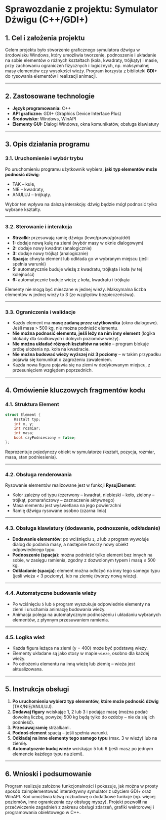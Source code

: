 # Sprawozdanie z projektu: Symulator Dźwigu (C++/GDI+)

## 1. Cel i założenia projektu

Celem projektu było stworzenie graficznego symulatora dźwigu w środowisku Windows, który umożliwia tworzenie, podnoszenie i układanie na sobie elementów o różnych kształtach (koła, kwadraty, trójkąty) i masie, przy zachowaniu ograniczeń fizycznych i logicznych, np. maksymalnej masy elementów czy wysokości wieży. Program korzysta z biblioteki **GDI+** do rysowania elementów i realizacji animacji.

---

## 2. Zastosowane technologie

- **Język programowania:** C++
- **API graficzne:** GDI+ (Graphics Device Interface Plus)
- **Środowisko:** Windows, WinAPI
- **Elementy GUI:** Dialogi Windows, okna komunikatów, obsługa klawiatury

---

## 3. Opis działania programu

### 3.1. Uruchomienie i wybór trybu

Po uruchomieniu programu użytkownik wybiera, **jaki typ elementów może podnosić dźwig**:

- TAK – kule,
- NIE – kwadraty,
- ANULUJ – trójkąty.

Wybór ten wpływa na dalszą interakcję: dźwig będzie mógł podnosić tylko wybrane kształty.

---

### 3.2. Sterowanie i interakcja

- **Strzałki:** przesuwają ramię dźwigu (lewo/prawo/góra/dół)
- **1:** dodaje nową kulę na ziemi (wybór masy w oknie dialogowym)
- **2:** dodaje nowy kwadrat (analogicznie)
- **3:** dodaje nowy trójkąt (analogicznie)
- **Spacja:** chwyta element lub odkłada go w wybranym miejscu (jeśli spełnia warunki)
- **5:** automatycznie buduje wieżę z kwadratu, trójkąta i koła (w tej kolejności)
- **6:** automatycznie buduje wieżę z koła, kwadratu i trójkąta

Elementy nie mogą być mieszane w jednej wieży. Maksymalna liczba elementów w jednej wieży to 3 (ze względów bezpieczeństwa).

---

### 3.3. Ograniczenia i walidacje

- Każdy element ma **masę zadaną przez użytkownika** (okno dialogowe). Jeśli masa > 500 kg, nie można podnieść elementu.
- **Nie można podnosić elementu, jeśli leży na nim inny element** (logika blokady dla środkowych i dolnych poziomów wieży).
- **Nie można układać różnych kształtów na sobie** – program blokuje próbę ułożenia np. koła na kwadracie.
- **Nie można budować wieży wyższej niż 3 poziomy** – w takim przypadku pojawia się komunikat o zagrożeniu zawaleniem.
- Każda nowa figura pojawia się na ziemi w dedykowanym miejscu, z przesunięciem względem poprzednich.

---

## 4. Omówienie kluczowych fragmentów kodu

### 4.1. Struktura Element

```cpp
struct Element {
    Ksztalt typ;
    int x, y;
    int rozmiar;
    int masa;
    bool czyPodniesiony = false;
};
```

Reprezentuje pojedynczy obiekt w symulatorze (kształt, pozycja, rozmiar, masa, stan podniesienia).

---

### 4.2. Obsługa renderowania

Rysowanie elementów realizowane jest w funkcji **RysujElement**:

- Kolor zależny od typu (czerwony – kwadrat, niebieski – koło, zielony – trójkąt, pomarańczowy – zaznaczenie aktywnego)
- Masa elementu jest wyświetlana na jego powierzchni
- Ramię dźwigu rysowane osobno (czarna linia)

---

### 4.3. Obsługa klawiatury (dodawanie, podnoszenie, odkładanie)

- **Dodawanie elementów**: po wciśnięciu `1`, `2` lub `3` program wywołuje dialog do podania masy, a następnie tworzy nowy obiekt odpowiedniego typu.
- **Podnoszenie (spacja)**: można podnieść tylko element bez innych na sobie, w zasięgu ramienia, zgodny z dozwolonym typem i masą ≤ 500 kg.
- **Odkładanie (spacja)**: element można odłożyć na inny tego samego typu (jeśli wieża < 3 poziomy), lub na ziemię (tworzy nową wieżę).

---

### 4.4. Automatyczne budowanie wieży

- Po wciśnięciu `5` lub `6` program wyszukuje odpowiednie elementy na ziemi i uruchamia animację budowania wieży.
- Animacja polega na automatycznym podnoszeniu i układaniu wybranych elementów, z płynnym przesuwaniem ramienia.

---

### 4.5. Logika wież

- Każda figura leżąca na ziemi (y = 400) może być podstawą wieży.
- Elementy układane są jako stosy w mapie `wieze`, osobno dla każdej wieży.
- Po odłożeniu elementu na inną wieżę lub ziemię – wieża jest aktualizowana.

---

## 5. Instrukcja obsługi

1. **Po uruchomieniu wybierz typ elementów, które może podnosić dźwig** (TAK/NIE/ANULUJ).
2. **Dodawaj figury** wciskając 1, 2 lub 3 i podając masę (można podać dowolną liczbę, powyżej 500 kg będą tylko do ozdoby – nie da się ich podnieść).
3. **Przesuwaj ramię** strzałkami.
4. **Podnoś element** spacją – jeśli spełnia warunki.
5. **Odkładaj na inne elementy tego samego typu** (max. 3 w wieży) lub na ziemię.
6. **Automatycznie buduj wieże** wciskając 5 lub 6 (jeśli masz po jednym elemencie każdego typu na ziemi).

---

## 6. Wnioski i podsumowanie

Program realizuje założone funkcjonalności i pokazuje, jak można w prosty sposób zaimplementować interaktywny symulator z użyciem GDI+ oraz WinAPI. Kod umożliwia łatwą rozbudowę o dodatkowe funkcje (np. więcej poziomów, inne ograniczenia czy obsługę myszy). Projekt pozwolił na przećwiczenie zagadnień z zakresu obsługi zdarzeń, grafiki wektorowej i programowania obiektowego w C++.





